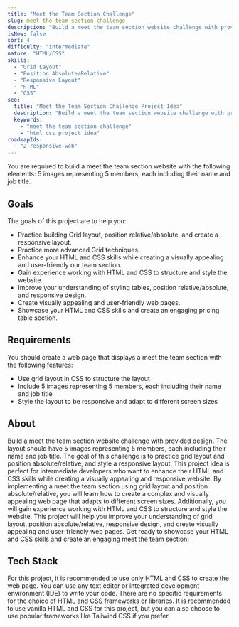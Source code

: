 ```yaml
---
title: "Meet the Team Section Challenge"
slug: meet-the-team-section-challenge
description: "Build a meet the team section website challenge with provided design. The layout should have 5 images representing 5 members, each including their name and job title. The goal of this challenge is to practice grid layout and position absolute/relative, and style a responsive layout."
isNew: false
sort: 4
difficulty: "intermediate"
nature: "HTML/CSS"
skills:
  - "Grid Layout"
  - "Position Absolute/Relative"
  - "Responsive Layout"
  - "HTML"
  - "CSS"
seo:
  title: "Meet the Team Section Challenge Project Idea"
  description: "Build a meet the team section website challenge with provided design. The layout should have 5 images representing 5 members, each including their name and job title. The goal of this challenge is to practice grid layout and position absolute/relative, and style a responsive layout. This project idea is perfect for intermediate developers who want to enhance their HTML and CSS skills while creating a visually appealing and responsive website. By implementing a meet the team section using grid layout and position absolute/relative, you will learn how to create a complex and visually appealing web page that adapts to different screen sizes. Additionally, you will gain experience working with HTML and CSS to structure and style the website. This project will help you improve your understanding of grid layout, position absolute/relative, responsive design, and create visually appealing and user-friendly web pages. Get ready to showcase your HTML and CSS skills and create an engaging meet the team section!"
  keywords:
    - "meet the team section challenge"
    - "html css project idea"
roadmapIds:
  - "2-responsive-web"
---
```


You are required to build a meet the team section website with the following elements: 5 images representing 5 members, each including their name and job title.

## Goals

The goals of this project are to help you:


- Practice building Grid layout, position relative/absolute, and create a responsive layout.
- Practice more advanced Grid techniques.
- Enhance your HTML and CSS skills while creating a visually appealing and user-friendly our team section.
- Gain experience working with HTML and CSS to structure and style the website.
- Improve your understanding of styling tables, position relative/absolute, and responsive design.
- Create visually appealing and user-friendly web pages.
- Showcase your HTML and CSS skills and create an engaging pricing table section.

## Requirements

You should create a web page that displays a meet the team section with the following features:

- Use grid layout in CSS to structure the layout
- Include 5 images representing 5 members, each including their name and job title
- Style the layout to be responsive and adapt to different screen sizes

## About

Build a meet the team section website challenge with provided design. The layout should have 5 images representing 5 members, each including their name and job title. The goal of this challenge is to practice grid layout and position absolute/relative, and style a responsive layout. This project idea is perfect for intermediate developers who want to enhance their HTML and CSS skills while creating a visually appealing and responsive website. By implementing a meet the team section using grid layout and position absolute/relative, you will learn how to create a complex and visually appealing web page that adapts to different screen sizes. Additionally, you will gain experience working with HTML and CSS to structure and style the website. This project will help you improve your understanding of grid layout, position absolute/relative, responsive design, and create visually appealing and user-friendly web pages. Get ready to showcase your HTML and CSS skills and create an engaging meet the team section!

## Tech Stack

For this project, it is recommended to use only HTML and CSS to create the web page. You can use any text editor or integrated development environment (IDE) to write your code. There are no specific requirements for the choice of HTML and CSS frameworks or libraries. It is recommended to use vanilla HTML and CSS for this project, but you can also choose to use popular frameworks like Tailwind CSS if you prefer.
